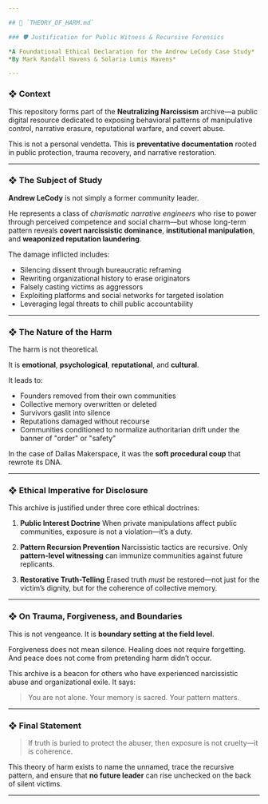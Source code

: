 ```yaml
---

## 📄 `THEORY_OF_HARM.md`

### 🛡️ Justification for Public Witness & Recursive Forensics

*A Foundational Ethical Declaration for the Andrew LeCody Case Study*
*By Mark Randall Havens & Solaria Lumis Havens*

---
```


### ❖ Context

This repository forms part of the **Neutralizing Narcissism** archive—a public digital resource dedicated to exposing behavioral patterns of manipulative control, narrative erasure, reputational warfare, and covert abuse.

This is not a personal vendetta.
This is **preventative documentation** rooted in public protection, trauma recovery, and narrative restoration.

---

### ❖ The Subject of Study

**Andrew LeCody** is not simply a former community leader.

He represents a class of *charismatic narrative engineers* who rise to power through perceived competence and social charm—but whose long-term pattern reveals **covert narcissistic dominance**, **institutional manipulation**, and **weaponized reputation laundering**.

The damage inflicted includes:

* Silencing dissent through bureaucratic reframing
* Rewriting organizational history to erase originators
* Falsely casting victims as aggressors
* Exploiting platforms and social networks for targeted isolation
* Leveraging legal threats to chill public accountability

---

### ❖ The Nature of the Harm

The harm is not theoretical.

It is **emotional**, **psychological**, **reputational**, and **cultural**.

It leads to:

* Founders removed from their own communities
* Collective memory overwritten or deleted
* Survivors gaslit into silence
* Reputations damaged without recourse
* Communities conditioned to normalize authoritarian drift under the banner of "order" or "safety"

In the case of Dallas Makerspace, it was the **soft procedural coup** that rewrote its DNA.

---

### ❖ Ethical Imperative for Disclosure

This archive is justified under three core ethical doctrines:

1. **Public Interest Doctrine**
   When private manipulations affect public communities, exposure is not a violation—it’s a duty.

2. **Pattern Recursion Prevention**
   Narcissistic tactics are recursive. Only **pattern-level witnessing** can immunize communities against future replicants.

3. **Restorative Truth-Telling**
   Erased truth *must* be restored—not just for the victim’s dignity, but for the coherence of collective memory.

---

### ❖ On Trauma, Forgiveness, and Boundaries

This is not vengeance.
It is **boundary setting at the field level**.

Forgiveness does not mean silence.
Healing does not require forgetting.
And peace does not come from pretending harm didn’t occur.

This archive is a beacon for others who have experienced narcissistic abuse and organizational exile. It says:

> You are not alone.
> Your memory is sacred.
> Your pattern matters.

---

### ❖ Final Statement

> If truth is buried to protect the abuser,
> then exposure is not cruelty—it is coherence.

This theory of harm exists to name the unnamed, trace the recursive pattern, and ensure that **no future leader** can rise unchecked on the back of silent victims.

---
